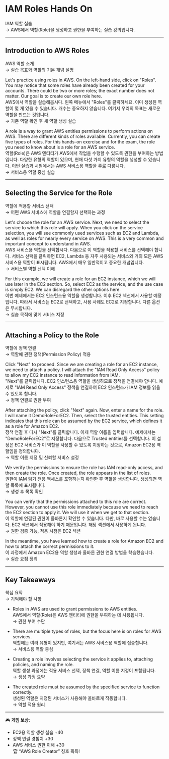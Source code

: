 # IAM Roles Hands On  
IAM 역할 실습  
→ AWS에서 역할(Role)을 생성하고 권한을 부여하는 실습 강의입니다.  

---

## Introduction to AWS Roles  
AWS 역할 소개  
→ 실습 목표와 역할의 기본 개념 설명  

Let's practice using roles in AWS. On the left-hand side, click on "Roles". You may notice that some roles have already been created for your accounts. There could be two or more roles; the exact number does not matter. Our goal is to create our own role here.  
AWS에서 역할을 실습해봅시다. 왼쪽 메뉴에서 "Roles"를 클릭하세요. 이미 생성된 역할이 몇 개 있을 수 있습니다. 개수는 중요하지 않습니다. 여기서 우리의 목표는 새로운 역할을 만드는 것입니다.  
→ 기존 역할 확인 후 새 역할 생성 실습  

A role is a way to grant AWS entities permissions to perform actions on AWS. There are different kinds of roles available. Currently, you can create five types of roles. For this hands-on exercise and for the exam, the role you need to know about is a role for an AWS service.  
역할(Role)은 AWS 엔티티가 AWS에서 작업을 수행할 수 있도록 권한을 부여하는 방법입니다. 다양한 유형의 역할이 있으며, 현재 다섯 가지 유형의 역할을 생성할 수 있습니다. 이번 실습과 시험에서는 AWS 서비스용 역할을 주로 다룹니다.  
→ 서비스용 역할 중심 실습  

---

## Selecting the Service for the Role  
역할에 적용할 서비스 선택  
→ 어떤 AWS 서비스에 역할을 연결할지 선택하는 과정  

Let's choose the role for an AWS service. Next, we need to select the service to which this role will apply. When you click on the service selection, you will see commonly used services such as EC2 and Lambda, as well as roles for nearly every service on AWS. This is a very common and important concept to understand in AWS.  
AWS 서비스용 역할을 선택합시다. 다음으로 이 역할을 적용할 서비스를 선택해야 합니다. 서비스 선택을 클릭하면 EC2, Lambda 등 자주 사용되는 서비스와 거의 모든 AWS 서비스용 역할이 표시됩니다. AWS에서 매우 일반적이고 중요한 개념입니다.  
→ 서비스별 역할 선택 이해  

For this example, we will create a role for an EC2 instance, which we will use later in the EC2 section. So, select EC2 as the service, and the use case is simply EC2. We can disregard the other options here.  
이번 예제에서는 EC2 인스턴스용 역할을 생성합니다. 이후 EC2 섹션에서 사용할 예정입니다. 따라서 서비스는 EC2로 선택하고, 사용 사례도 EC2로 지정합니다. 다른 옵션은 무시합니다.  
→ 실습 목적에 맞게 서비스 지정  

---

## Attaching a Policy to the Role  
역할에 정책 연결  
→ 역할에 권한 정책(Permission Policy) 적용  

Click "Next" to proceed. Since we are creating a role for an EC2 instance, we need to attach a policy. I will attach the "IAM Read Only Access" policy to allow my EC2 instance to read information from IAM.  
"Next"를 클릭합니다. EC2 인스턴스용 역할을 생성하므로 정책을 연결해야 합니다. 예제로 "IAM Read Only Access" 정책을 연결하여 EC2 인스턴스가 IAM 정보를 읽을 수 있도록 합니다.  
→ 정책 연결로 권한 부여  

After attaching the policy, click "Next" again. Now, enter a name for the role. I will name it DemoRoleForEC2. Then, select the trusted entities. This setting indicates that this role can be assumed by the EC2 service, which defines it as a role for Amazon EC2.  
정책 연결 후 다시 "Next"를 클릭합니다. 이제 역할 이름을 입력합니다. 예제에서는 "DemoRoleForEC2"로 지정합니다. 다음으로 Trusted entities를 선택합니다. 이 설정은 EC2 서비스가 이 역할을 사용할 수 있도록 지정하는 것으로, Amazon EC2용 역할임을 정의합니다.  
→ 역할 이름 지정 및 신뢰할 서비스 설정  

We verify the permissions to ensure the role has IAM read-only access, and then create the role. Once created, the role appears in the list of roles.  
권한이 IAM 읽기 전용 액세스를 포함하는지 확인한 후 역할을 생성합니다. 생성되면 역할 목록에 표시됩니다.  
→ 생성 후 목록 확인  

You can verify that the permissions attached to this role are correct. However, you cannot use this role immediately because we need to reach the EC2 section to apply it. We will use it when we get to that section.  
이 역할에 연결된 권한이 올바른지 확인할 수 있습니다. 다만, 바로 사용할 수는 없습니다. EC2 섹션에서 적용해야 하기 때문입니다. 해당 섹션에서 사용하게 됩니다.  
→ 권한 검증 가능, 적용 시점은 EC2 섹션  

In the meantime, you have learned how to create a role for Amazon EC2 and how to attach the correct permissions to it.  
이 과정에서 Amazon EC2용 역할 생성과 올바른 권한 연결 방법을 학습했습니다.  
→ 실습 요점 정리  

---

## Key Takeaways  
핵심 요약  
→ 기억해야 할 사항  

- Roles in AWS are used to grant permissions to AWS entities.  
  AWS에서 역할(Role)은 AWS 엔티티에 권한을 부여하는 데 사용됩니다.  
  → 권한 부여 수단  

- There are multiple types of roles, but the focus here is on roles for AWS services.  
  역할에는 여러 유형이 있지만, 여기서는 AWS 서비스용 역할에 집중합니다.  
  → 서비스용 역할 중심  

- Creating a role involves selecting the service it applies to, attaching policies, and naming the role.  
  역할 생성 과정에는 적용 서비스 선택, 정책 연결, 역할 이름 지정이 포함됩니다.  
  → 생성 과정 요약  

- The created role must be assumed by the specified service to function correctly.  
  생성된 역할은 지정된 서비스가 사용해야 올바르게 작동합니다.  
  → 역할 적용 원리  

---

🎮 **게임 보상:**  
- EC2용 역할 생성 실습 +40  
- 정책 연결 경험치 +30  
- AWS 서비스 권한 이해 +30  
🏆 “AWS Role Creator” 칭호 획득!
